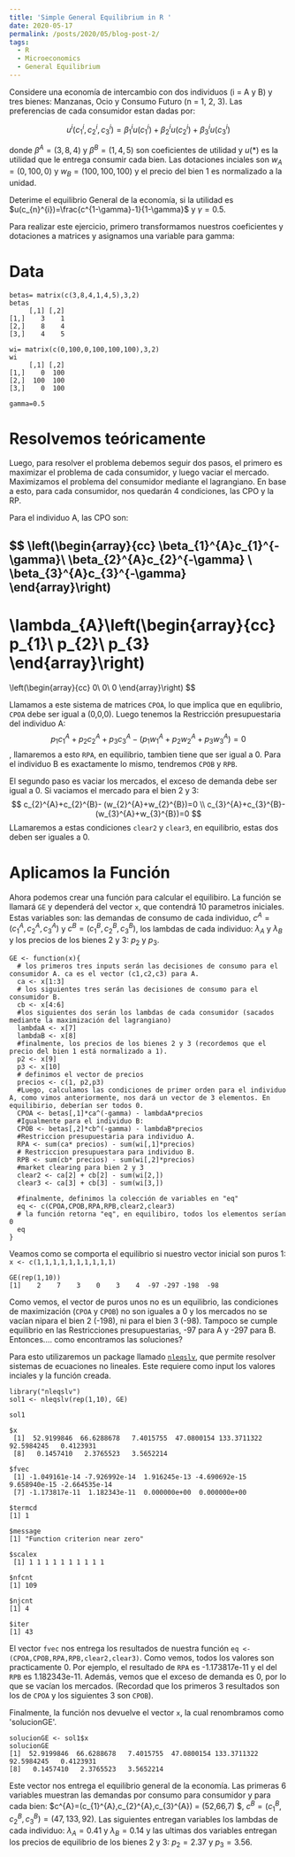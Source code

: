```yaml
---
title: 'Simple General Equilibrium in R '
date: 2020-05-17
permalink: /posts/2020/05/blog-post-2/
tags:
  - R
  - Microeconomics
  - General Equilibrium
---
```

Considere una economía de intercambio con dos individuos (i = A y B) y tres bienes: Manzanas, Ocio y Consumo Futuro (n = 1, 2, 3). Las preferencias de cada consumidor estan dadas por:

$$u^{i}(c_{1}^{i},c_{2}^{i},c_{3}^{i}) = \beta_{1}^{i}u(c_{1}^{i}) + \beta_{2}^{i}u(c_{2}^{i})+\beta_{3}^{i}u(c_{3}^{i})$$


donde $\beta^{A}=(3,8,4)$ y $\beta^{B}=(1,4,5)$ son coeficientes de utilidad y $u(*)$ es la utilidad que le entrega consumir cada bien. Las dotaciones inciales son $w_{A}=(0,100,0)$ y $w_{B}=(100,100,100)$ y el precio del bien 1 es normalizado a la unidad. 

Deterime el equilibrio General de la economía, si la utilidad es $u(c_{n}^{i})=\frac{c^{1-\gamma}-1}{1-\gamma}$ y $\gamma=0.5$.

Para realizar este ejercicio, primero transformamos nuestros coeficientes y dotaciones a matrices y asignamos una variable para gamma:

# Data
```
betas= matrix(c(3,8,4,1,4,5),3,2)
betas
     [,1] [,2]
[1,]    3    1
[2,]    8    4
[3,]    4    5

wi= matrix(c(0,100,0,100,100,100),3,2)
wi
     [,1] [,2]
[1,]    0  100
[2,]  100  100
[3,]    0  100

gamma=0.5
```

# Resolvemos teóricamente
Luego, para resolver el problema debemos seguir dos pasos, el primero es maximizar el problema de cada consumidor, y luego vaciar el mercado. Maximizamos el problema del consumidor mediante el lagrangiano. En base a esto, para cada consumidor, nos quedarán 4 condiciones, las CPO y la RP.

Para el individuo A, las CPO son:

$$
\left(\begin{array}{cc} 
 \beta_{1}^{A}c_{1}^{-\gamma}\\
\beta_{2}^{A}c_{2}^{-\gamma} \\
\beta_{3}^{A}c_{3}^{-\gamma}
\end{array}\right)
-
\lambda_{A}\left(\begin{array}{cc} 
p_{1}\\ 
p_{2}\\
p_{3}
\end{array}\right)
=
\left(\begin{array}{cc} 
0\\ 
0\\
0
\end{array}\right)
$$

Llamamos a este sistema de matrices `CPOA`, lo que implica que en equlibrio, `CPOA` debe ser igual a (0,0,0). Luego tenemos la Restricción presupuestaria del individuo A: $$p_{1}c_{1}^{A}+p_{2}c_{2}^{A}+p_{3}c_{3}^{A}-(p_{1}w_{1}^{A}+p_{2}w_{2}^{A}+p_{3}w_{3}^{A})=0$$, llamaremos a esto `RPA`, en equilibrio, tambien tiene que ser igual a 0. Para el individuo B es exactamente lo mismo, tendremos `CPOB` y `RPB`.

El segundo paso es vaciar los mercados, el exceso de demanda debe ser igual a 0. Si vaciamos el mercado para el bien 2 y 3:
$$ c_{2}^{A}+c_{2}^{B}- (w_{2}^{A}+w_{2}^{B})=0 \\
c_{3}^{A}+c_{3}^{B}- (w_{3}^{A}+w_{3}^{B})=0 $$
LLamaremos a estas condiciones `clear2` y `clear3`, en equilibrio, estas dos deben ser iguales a 0.


# Aplicamos la Función

Ahora podemos crear una función para calcular el equilibiro. La función se llamará `GE`  y dependerá del vector `x`, que contendrá 10 parametros iniciales. Estas variables son: las demandas de consumo de cada individuo, $c^{A}=(c_{1}^{A},c_{2}^{A},c_{3}^{A})$ y $c^{B}=(c_{1}^{B},c_{2}^{B},c_{3}^{B})$, los lambdas de cada individuo: $\lambda_{A}$ y $\lambda_{B}$ y los precios de los bienes 2 y 3: $p_{2}$  y $p_{3}$.

```
GE <- function(x){
  # los primeros tres inputs serán las decisiones de consumo para el consumidor A. ca es el vector (c1,c2,c3) para A.
  ca <- x[1:3]
  # los siguientes tres serán las decisiones de consumo para el consumidor B.
  cb <- x[4:6]
  #los siguientes dos serán los lambdas de cada consumidor (sacados mediante la maximización del lagrangiano)
  lambdaA <- x[7]
  lambdaB <- x[8]
  #finalmente, los precios de los bienes 2 y 3 (recordemos que el precio del bien 1 está normalizado a 1).
  p2 <- x[9]
  p3 <- x[10]
  # definimos el vector de precios
  precios <- c(1, p2,p3)
  #Luego, calculamos las condiciones de primer orden para el individuo A, como vimos anteriormente, nos dará un vector de 3 elementos. En equilibirio, deberían ser todos 0.
  CPOA <- betas[,1]*ca^(-gamma) - lambdaA*precios 
  #Igualmente para el individuo B:
  CPOB <- betas[,2]*cb^(-gamma) - lambdaB*precios
  #Restriccion presupuestaria para individuo A.
  RPA <- sum(ca* precios) - sum(wi[,1]*precios)
  # Restriccion presupuestara para individuo B.
  RPB <- sum(cb* precios) - sum(wi[,2]*precios)
  #market clearing para bien 2 y 3
  clear2 <- ca[2] + cb[2] - sum(wi[2,])
  clear3 <- ca[3] + cb[3] - sum(wi[3,])
  
  #finalmente, definimos la colección de variables en "eq"
  eq <- c(CPOA,CPOB,RPA,RPB,clear2,clear3)
  # la función retorna "eq", en equilibiro, todos los elementos serían 0 
  eq
}

```

Veamos como se comporta el equilibrio si nuestro vector inicial son puros 1:
`x <- c(1,1,1,1,1,1,1,1,1,1)`

```
GE(rep(1,10))
[1]    2    7    3    0    3    4  -97 -297 -198  -98
```
Como vemos, el vector de puros unos no es un equilibrio, las condiciones de maximización (`CPOA` y `CPOB`) no son iguales a 0 y los mercados no se vacían nipara el bien 2 (-198), ni para el bien 3 (-98). Tampoco se cumple equilibrio en las Restricciones presupuestarias, -97 para A y -297 para B. Entonces.... como encontramos las soluciones?

Para esto utilizaremos un package llamado [`nleqslv`](https://cran.r-project.org/web/packages/nleqslv/nleqslv.pdf), que permite resolver sistemas de ecuaciones no lineales. Este requiere como input los valores inciales y la función creada.

```
library("nleqslv")
sol1 <- nleqslv(rep(1,10), GE)
```
```
sol1

$x
 [1]  52.9199846  66.6288678   7.4015755  47.0800154 133.3711322  92.5984245   0.4123931
 [8]   0.1457410   2.3765523   3.5652214

$fvec
 [1] -1.049161e-14 -7.926992e-14  1.916245e-13 -4.690692e-15  9.658940e-15 -2.664535e-14
 [7] -1.173817e-11  1.182343e-11  0.000000e+00  0.000000e+00

$termcd
[1] 1

$message
[1] "Function criterion near zero"

$scalex
 [1] 1 1 1 1 1 1 1 1 1 1

$nfcnt
[1] 109

$njcnt
[1] 4

$iter
[1] 43
```

El vector `fvec` nos entrega los resultados de nuestra función `eq <-(CPOA,CPOB,RPA,RPB,clear2,clear3)`. Como vemos, todos los valores son practicamente 0.  Por ejemplo, el resultado de `RPA` es -1.173817e-11 y el del `RPB` es 1.182343e-11. Además, vemos que el exceso de demanda es 0, por lo que se vacían los mercados. (Recordad que los primeros 3 resultados son los de `CPOA` y los siguientes 3 son `CPOB`).

Finalmente, la función nos devuelve  el vector `x`, la cual renombramos como 'solucionGE'. 
```
solucionGE <- sol1$x
solucionGE
[1]  52.9199846  66.6288678   7.4015755  47.0800154 133.3711322  92.5984245   0.4123931
[8]   0.1457410   2.3765523   3.5652214
```
Este vector nos entrega el equilibrio general de la economía. Las primeras 6 variables muestran las demandas por consumo para consumidor y para cada bien: $c^{A}=(c_{1}^{A},c_{2}^{A},c_{3}^{A}) = (52,66,7) $, $c^{B}=(c_{1}^{B},c_{2}^{B},c_{3}^{B})= (47, 133, 92)$. Las siguientes entregan variables los lambdas de cada individuo: $\lambda_{A}= 0.41$ y $\lambda_{B} = 0.14$ y las ultimas dos variables entregan los precios de equilibrio de los bienes 2 y 3: $p_{2}=  2.37$  y $p_{3}= 3.56$.








